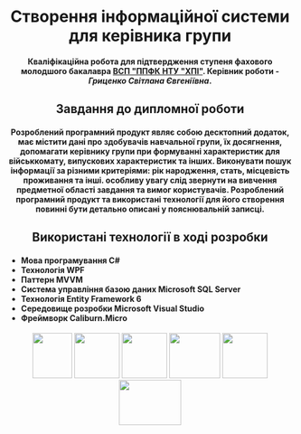 <h1 align="center">Створення інформаційної системи для керівника групи</h1>
<h4 align="center">Кваліфікаційна робота для підтвердження ступеня фахового молодшого бакалавра <a href="http://polytechnic.poltava.ua">ВСП "ППФК НТУ "ХПІ"</a>.
  Керівник роботи - <i>Гриценко Світлана Євгеніївна</i>.</h4>
<h2 align="center">Завдання до дипломної роботи</h2>
<h4 align="center">Розроблений програмний продукт являє собою десктопний додаток, має містити дані про здобувачів навчальної групи, їх досягнення, допомагати керівнику групи при формуванні характеристик для військкомату, випускових характеристик та інших. Виконувати пошук інформації за різними критеріями: рік народження, стать, місцевість проживання та інші. особливу увагу слід звернути на вивчення предметної області завдання та вимог користувачів. Розроблений програмний продукт та використані технології для його створення повинні бути детально описані у пояснювальній записці.</h4>
<h2 align="center">Використані технології в ході розробки</h2>
<h4><ul>
  <li>Мова програмування С#</li>
  <li>Технологія WPF</li>
  <li>Паттерн MVVM</li>
  <li>Система управління базою даних Microsoft SQL Server</li>
  <li>Технологія Entity Framework 6</li>
  <li>Середовище розробки Microsoft Visual Studio</li> 
  <li>Фреймворк Caliburn.Micro</li>
 </ul></h4>
 <div align="center">
 <img  src="https://static-00.iconduck.com/assets.00/c-sharp-c-icon-456x512-9sej0lrz.png" width="70" height="80">
  <img  src="https://www.ambient-it.net/wp-content/uploads/2016/04/wpf-logo-175.png" width="80" height="80">
    <img  src="https://raw.githubusercontent.com/irontec/android-mvvm-example/master/logo.png" width="80" height="80">
    <img  src="https://brandslogos.com/wp-content/uploads/thumbs/microsoft-sql-server-logo-vector.svg" width="90" height="80">
    <img  src="https://codeopinion.com/wp-content/uploads/2017/10/Bitmap-MEDIUM_Entity-Framework-Core-Logo_2colors_Square_Boxed_RGB.png" width="80" height="80">
    <img  src="https://1000logos.net/wp-content/uploads/2023/04/Visual-Studio-Logo-2019.png" width="110" height="80">
  </div>
